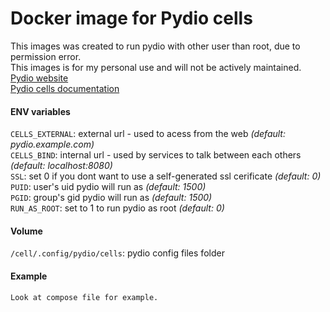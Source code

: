 # Docker image for Pydio cells

This images was created to run pydio with other user than root, due to permission error. \
This images is for my personal use and will not be actively maintained. \
[Pydio website](https://pydio.com/) \
[Pydio cells documentation](https://pydio.com/en/docs/cells/v1/installation-guides)

#### ENV variables

`CELLS_EXTERNAL`: external url - used to acess from the web *(default: pydio.example.com)* \
`CELLS_BIND`: internal url - used by services to talk between each others *(default: localhost:8080)* \
`SSL`: set 0 if you dont want to use a self-generated ssl cerificate *(default: 0)* \
`PUID`: user's uid pydio will run as *(default: 1500)* \
`PGID`: group's gid pydio will run as *(default: 1500)* \
`RUN_AS_ROOT`: set to 1 to run pydio as root *(default: 0)*

#### Volume

`/cell/.config/pydio/cells`: pydio config files folder

#### Example

```
Look at compose file for example.
```
